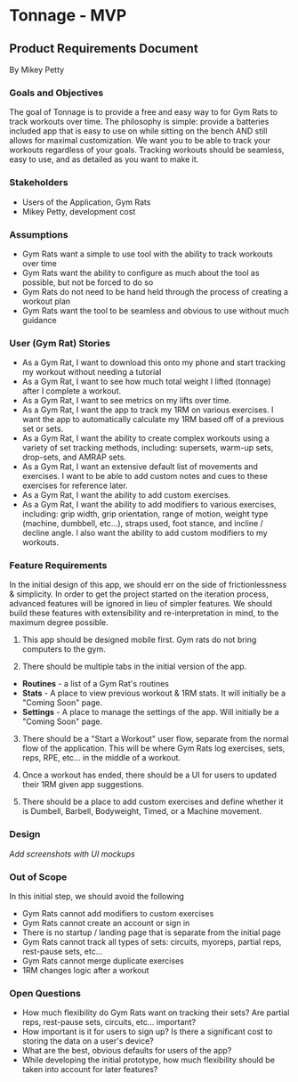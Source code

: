 # Tonnage - MVP

## Product Requirements Document

By Mikey Petty

### Goals and Objectives

The goal of Tonnage is to provide a free and easy way to for Gym Rats to track workouts over time. The philosophy is simple: provide a batteries included app that is easy to use on while sitting on the bench AND still allows for maximal customization. We want you to be able to track your workouts regardless of your goals. Tracking workouts should be seamless, easy to use, and as detailed as you want to make it.

### Stakeholders

- Users of the Application, Gym Rats
- Mikey Petty, development cost

### Assumptions

- Gym Rats want a simple to use tool with the ability to track workouts over time
- Gym Rats want the ability to configure as much about the tool as possible, but not be forced to do so
- Gym Rats do not need to be hand held through the process of creating a workout plan
- Gym Rats want the tool to be seamless and obvious to use without much guidance

### User (Gym Rat) Stories

- As a Gym Rat, I want to download this onto my phone and start tracking my workout without needing a tutorial
- As a Gym Rat, I want to see how much total weight I lifted (tonnage) after I complete a workout.
- As a Gym Rat, I want to see metrics on my lifts over time.
- As a Gym Rat, I want the app to track my 1RM on various exercises. I want the app to automatically calculate my 1RM based off of a previous set or sets.
- As a Gym Rat, I want the ability to create complex workouts using a variety of set tracking methods, including: supersets, warm-up sets, drop-sets, and AMRAP sets.
- As a Gym Rat, I want an extensive default list of movements and exercises. I want to be able to add custom notes and cues to these exercises for reference later.
- As a Gym Rat, I want the ability to add custom exercises.
- As a Gym Rat, I want the ability to add modifiers to various exercises, including: grip width, grip orientation, range of motion, weight type (machine, dumbbell, etc...), straps used, foot stance, and incline / decline angle. I also want the ability to add custom modifiers to my workouts.

### Feature Requirements

In the initial design of this app, we should err on the side of frictionlessness & simplicity. In order to get the project started on the iteration process, advanced features will be ignored in lieu of simpler features. We should build these features with extensibility and re-interpretation in mind, to the maximum degree possible.

1. This app should be designed mobile first. Gym rats do not bring computers to the gym.

2. There should be multiple tabs in the initial version of the app.

- **Routines** - a list of a Gym Rat's routines
- **Stats** - A place to view previous workout & 1RM stats. It will initially be a "Coming Soon" page.
- **Settings** - A place to manage the settings of the app. Will initially be a "Coming Soon" page.

3. There should be a "Start a Workout" user flow, separate from the normal flow of the application. This will be where Gym Rats log exercises, sets, reps, RPE, etc... in the middle of a workout.

4. Once a workout has ended, there should be a UI for users to updated their 1RM given app suggestions.

5. There should be a place to add custom exercises and define whether it is Dumbell, Barbell, Bodyweight, Timed, or a Machine movement.

### Design

_Add screenshots with UI mockups_

### Out of Scope

In this initial step, we should avoid the following

- Gym Rats cannot add modifiers to custom exercises
- Gym Rats cannot create an account or sign in
- There is no startup / landing page that is separate from the initial page
- Gym Rats cannot track all types of sets: circuits, myoreps, partial reps, rest-pause sets, etc...
- Gym Rats cannot merge duplicate exercises
- 1RM changes logic after a workout

### Open Questions

- How much flexibility do Gym Rats want on tracking their sets? Are partial reps, rest-pause sets, circuits, etc... important?
- How important is it for users to sign up? Is there a significant cost to storing the data on a user's device?
- What are the best, obvious defaults for users of the app?
- While developing the initial prototype, how much flexibility should be taken into account for later features?
